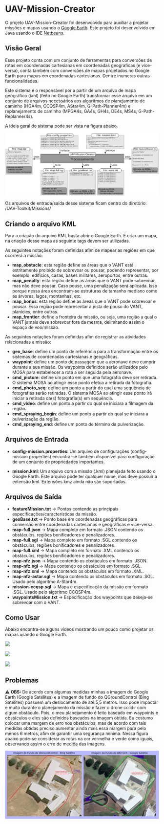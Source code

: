 # UAV-Mission-Creator

O projeto UAV-Mission-Creator foi desenvolvido para auxiliar a projetar missões e mapas usando o [Google Earth](https://www.google.com/earth/index.html). Este projeto foi desenvolvido em Java usando o IDE [Netbeans](https://netbeans.org/).

## Visão Geral
 
Esse projeto conta com um conjunto de ferramentas para conversões de rotas em coordenadas cartesianas em coordenadas geograficas (e vice-versa), conta também com conversões de mapas projetados no Google Earth para mapas em coordenadas cartesianas. Dentre inumeras outras funcionalidades.

Este sistema é o responsável por a partir de um arquivo de mapa geográfico (kml) (feito no Google Earth) transformar esse arquivo em um conjunto de arquivos necessários aos algoritmos de planejamento de caminho (HGA4m, CCQSP4m, AStar4m, G-Path-Planner4m) e replanejamento de caminho (MPGA4s, GA4s, GH4s, DE4s, MS4s, G-Path-Replanner4s).

A ideia geral do sistema pode ser vista na figura abaixo.

![](../Figures/sw-mission-creator.png)

Os arquivos de entrada/saída desse sistema ficam dentro do diretório: /UAV-Toolkit/Missions/

## Criando o arquivo KML

Para a criação do arquivo KML basta abrir o Google Earth. E criar um mapa, na criação desse mapa as seguinte tags devem ser utilizadas.

As seguintes notações foram definidas afim de mapear as regiões em que ocorrerá a missão:

* **map_obstacle**: esta região define as áreas que o VANT está estritamente proibido de sobrevoar ou pousar, podendo representar, por exemplo, edifícios, casas, bases militares, aeroportos, entre outras.
* **map_penalty**: esta região define as áreas que o VANT pode sobrevoar, mas não deve pousar. Caso pouse, uma penalização será aplicada. Isso porque nessa área encontram-se estruturas de tamanho mediano como as árvores, lagos, montanhas, etc.
* **map_bonus**: esta região define as áreas que o VANT pode sobrevoar e pousar. Essa região pode representar a pista de pouso do VANT, planícies, entre outras.
* **map_frontier**: define a fronteira da missão, ou seja, uma região a qual o VANT jamais deve sobrevoar fora da mesma, delimitando assim o espaço de voo/missão.

As seguintes notações foram definidas afim de registrar as atividades relacionadas a missão:

* **geo_base**: define um ponto de referência para a transformação entre os sistemas de coordenadas cartesianas e geográficas.
* **waypoint**: define um ponto de passagem que a aeronave deve cumprir durante a sua missão. Os waypoints definidos serão utilizados pelo MOSA para estabelecer a rota a ser seguida pela aeronave.
* **cmd_picture**: define um ponto em que uma fotografia deve ser retirada. O sistema MOSA ao atingir esse ponto efetua a retirada da fotografia.
* **cmd_photo_seq**: define um ponto a partir do qual uma sequência de fotografias serão retiradas. O sistema MOSA ao atingir esse ponto irá iniciar a retirada da(s) fotografia(s) em sequência.
* **cmd_video**: define um ponto a partir do qual se iniciara a filmagem da região.
* **cmd_spraying_begin**: define um ponto a partir do qual se iniciara a pulverização da região.
* **cmd_spraying_end**: define um ponto de término da pulverização.

## Arquivos de Entrada

* **config-mission.properties**: Um arquivo de configurações (config-mission.properties) encontra-se também disponível para configuração de um conjunto de propriedades importantes.

* **mission.kml**: Um arquivo com a missão (.kml) planejada feito usando o Google Earth. Este arquivo pode ter qualquer nome, mas deve possuir a extensão kml. Extensões kmz ainda não são suportadas.

## Arquivos de Saída

* **featureMission.txt** -> Pontos contendo as principais especificações/características da missão.
* **geoBase.txt** -> Ponto base em coordenadas geográficas para conversão entre coordenadas cartesianas e geográficas e vice-versa.
* **map-full.json** -> Mapa completo em formato .JSON contendo os obstáculos, regiões bonificadores e penalizadores.
* **map-full.sgl** -> Mapa completo em formato .SGL contendo os obstáculos, regiões bonificadores e penalizadores.
* **map-full.xml** -> Mapa completo em formato .XML contendo os obstáculos, regiões bonificadores e penalizadores.
* **map-nfz.json** -> Mapa contendo os obstáculos em formato .JSON.
* **map-nfz.sgl** -> Mapa contendo os obstáculos em formato .SGL.
* **map-nfz.xml** -> Mapa contendo os obstáculos em formato .XML.
* **map-nfz-astar.sgl** -> Mapa contendo os obstáculos em formato .SGL. Usado pelo algoritmo A-Star4m.
* **mission-ccqsp.sgl** -> Mapa e especificação da missão em formato .SGL. Usado pelo algoritmo CCQSP4m.
* **waypointsMission.txt** -> Especificação dos waypoints que deseja-se sobrevoar com o VANT.

## Como Usar

Abaixo encontra-se alguns vídeos mostrando um pouco como projetar os mapas usando o Google Earth.

[![](https://img.youtube.com/vi/UpTqucMuJt8/0.jpg)](https://www.youtube.com/watch?v=UpTqucMuJt8 "Criando Missões com Google Earth")

[![](https://img.youtube.com/vi/JgspSf9rvio/0.jpg)](https://www.youtube.com/watch?v=JgspSf9rvio "Criando Missões com Google Earth")

[![](https://img.youtube.com/vi/u5QslNeOEYs/0.jpg)](https://www.youtube.com/watch?v=u5QslNeOEYs "Criando Missões com Google Earth")

## Problemas

:warning: **OBS:** De acordo com algumas medidas minhas a imagem do Google Earth (Google Satélites) e a imagem de fundo do QGroundControl (Bing Satélites) possuem um deslocamento de até 5,5 metros. 
Isso pode impactar e muito durante o planejamento da missão e fazer o drone colidir com algum obstáculo. Pois, o meu planejamento é feito baseado em waypoints e obstáculos e eles são definidos
baseados na imagem obtida. Eu costumo colocar uma margem de erro nos obstáculos, mas de acordo com tais medidas obtidas preciso aumentar ainda mais essa margem para pelo menos 6 metros, afim de garantir uma segurança mínima.
Nessa figura abaixo pode-se considerar as rotas na cor vermelha e verde como iguais, observando assim o erro de medida das imagens.

![](../Figures/error-image-satellites.png)
